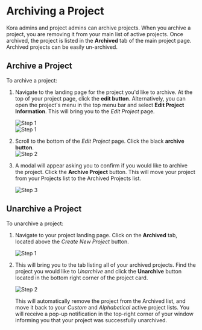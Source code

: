 # Archiving a Project


Kora admins and project admins can archive projects. When you archive a project, you are removing it from your main list of active projects. Once archived, the project is listed in the **Archived** tab of the main project page. Archived projects can be easily un-archived.

## Archive a Project

To archive a project:

1. Navigate to the landing page for the project you'd like to archive. At the top of your project page, click the **edit button**. Alternatively, you can open the project's menu in the top menu bar and select **Edit Project Information**. This will bring you to the *Edit Project* page.

    <img style="display:block;margin:auto;max-width:100%" src="../projects-img/archiving_a_project_1_annotated.png" title="Step 1">

    <img style="display:block;margin:auto;max-width:100%" src="../projects-img/archiving_a_project_2_annotated.png" title="Step 1">

2. Scroll to the bottom of the *Edit Project* page. Click the black **archive button**.
    <img style="display:block;margin:auto;max-width:100%" src="../projects-img/archiving_a_project_3_annotated.png" title="Step 2">

3. A modal will appear asking you to confirm if you would like to archive the project. Click the **Archive Project** button. This will move your project from your Projects list to the Archived Projects list.

    <img style="display:block;margin:auto;max-width:100%" src="../projects-img/archiving_a_project_4_annotated.png" title="Step 3">


## Unarchive a Project

To unarchive a project:

1. Navigate to your project landing page. Click on the **Archived** tab, located above the *Create New Project* button.

    <img style="display:block;margin:auto;max-width:100%" src="../projects-img/archiving_a_project_5_annotated.png" title="Step 1">

2. This will bring you to the tab listing all of your archived projects. Find the project you would like to *Unarchive* and click the **Unarchive** button located in the bottom right corner of the project card.

    <img style="display:block;margin:auto;max-width:100%" src="../projects-img/archiving_a_project_6_annotated.png" title="Step 2">

    This will automatically remove the project from the Archived list, and move it back to your *Custom* and *Alphabetical* active project lists. You will receive a pop-up notification in the top-right corner of your window informing you that your project was successfully unarchived.
